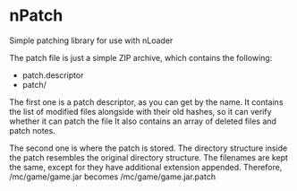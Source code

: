 nPatch
======

Simple patching library for use with nLoader

The patch file is just a simple ZIP archive, which contains the following:

* patch.descriptor
* patch/

The first one is a patch descriptor, as you can get by the name. It contains the list of modified files alongside with their old hashes, so it can verify whether it can patch the file
It also contains an array of deleted files and patch notes.

The second one is where the patch is stored. The directory structure inside the patch resembles the original directory structure. The filenames are kept the same, except for they have additional extension appended.
Therefore, /mc/game/game.jar becomes /mc/game/game.jar.patch

